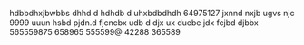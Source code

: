 hdbbdhxjbwbbs dhhd d hdhdb d uhxbdbdhdh
64975127
jxnnd nxjb ugvs njc
9999
uuun hsbd pjdn.d fjcncbx udb d djx  ux duebe jdx fcjbd  djbbx
565559875
658965
555599@
42288
365589
